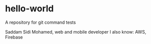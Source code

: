 # hello-world
A repository for git command tests

Saddam Sidi Mohamed, web and mobile developer
I also know:
AWS, Firebase
